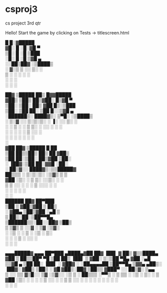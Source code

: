 # csproj3
cs project 3rd qtr

Hello! Start the game by clicking on Tests -> titlescreen.html


 █     █░▓█████                                   
▓█░ █ ░█░▓█   ▀                                   
▒█░ █ ░█ ▒███                                     
░█░ █ ░█ ▒▓█  ▄                                   
░░██▒██▓ ░▒████▒                                  
░ ▓░▒ ▒  ░░ ▒░ ░                                  
  ▒ ░ ░   ░ ░  ░                                  
  ░   ░     ░                                     
    ░       ░  ░                                  
                                                  
 ██▓     ▒█████   ██▒   █▓▓█████                  
▓██▒    ▒██▒  ██▒▓██░   █▒▓█   ▀                  
▒██░    ▒██░  ██▒ ▓██  █▒░▒███                    
▒██░    ▒██   ██░  ▒██ █░░▒▓█  ▄                  
░██████▒░ ████▓▒░   ▒▀█░  ░▒████▒                 
░ ▒░▓  ░░ ▒░▒░▒░    ░ ▐░  ░░ ▒░ ░                 
░ ░ ▒  ░  ░ ▒ ▒░    ░ ░░   ░ ░  ░                 
  ░ ░   ░ ░ ░ ▒       ░░     ░                    
    ░  ░    ░ ░        ░     ░  ░                 
                      ░                           
▓██   ██▓ ▒█████   █    ██                        
 ▒██  ██▒▒██▒  ██▒ ██  ▓██▒                       
  ▒██ ██░▒██░  ██▒▓██  ▒██░                       
  ░ ▐██▓░▒██   ██░▓▓█  ░██░                       
  ░ ██▒▓░░ ████▓▒░▒▒█████▓                        
   ██▒▒▒ ░ ▒░▒░▒░ ░▒▓▒ ▒ ▒                        
 ▓██ ░▒░   ░ ▒ ▒░ ░░▒░ ░ ░                        
 ▒ ▒ ░░  ░ ░ ░ ▒   ░░░ ░ ░                        
 ░ ░         ░ ░     ░                            
 ░ ░                                              
  ██████  ██▓ ██▀███                              
▒██    ▒ ▓██▒▓██ ▒ ██▒                            
░ ▓██▄   ▒██▒▓██ ░▄█ ▒                            
  ▒   ██▒░██░▒██▀▀█▄                              
▒██████▒▒░██░░██▓ ▒██▒                            
▒ ▒▓▒ ▒ ░░▓  ░ ▒▓ ░▒▓░                            
░ ░▒  ░ ░ ▒ ░  ░▒ ░ ▒░                            
░  ░  ░   ▒ ░  ░░   ░                             
      ░   ░     ░                                 
                                                  
▄▄▄█████▓ ▄▄▄       ██▀███   ▄████▄▓██   ██▓ ▐██▌ 
▓  ██▒ ▓▒▒████▄    ▓██ ▒ ██▒▒██▀ ▀█ ▒██  ██▒ ▐██▌ 
▒ ▓██░ ▒░▒██  ▀█▄  ▓██ ░▄█ ▒▒▓█    ▄ ▒██ ██░ ▐██▌ 
░ ▓██▓ ░ ░██▄▄▄▄██ ▒██▀▀█▄  ▒▓▓▄ ▄██▒░ ▐██▓░ ▓██▒ 
  ▒██▒ ░  ▓█   ▓██▒░██▓ ▒██▒▒ ▓███▀ ░░ ██▒▓░ ▒▄▄  
  ▒ ░░    ▒▒   ▓▒█░░ ▒▓ ░▒▓░░ ░▒ ▒  ░ ██▒▒▒  ░▀▀▒ 
    ░      ▒   ▒▒ ░  ░▒ ░ ▒░  ░  ▒  ▓██ ░▒░  ░  ░ 
  ░        ░   ▒     ░░   ░ ░       ▒ ▒ ░░      ░ 
               ░  ░   ░     ░ ░     ░ ░      ░    
                            ░       ░ ░           
                                                  
                                                  
                                                  
                                                  
                                                  
                                                  
                                                  
                                                  
                                                  
                                                  

